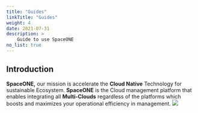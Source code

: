 ```yaml
---
title: "Guides"
linkTitle: "Guides"
weight: 4
date: 2021-07-31
description: >
    Guide to use SpaceONE
no_list: true
---
```



## Introduction
**SpaceONE,** our mission is accelerate the **Cloud Native** Technology for sustainable Ecosystem.  **SpaceONE** is the Cloud management platform that enables integrating all **Multi-Clouds** regardless of the platforms which boosts and maximizes your operational efficiency in management.
![](/ko/docs/guides/guides_img/docimg1.png)


